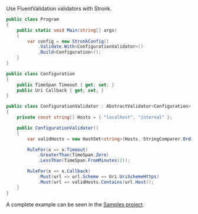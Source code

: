 Use FluentValidation validators with Stronk.

```csharp
public class Program
{
    public static void Main(string[] args)
    {
        var config = new StronkConfig()
            .Validate.With<ConfigurationValidator>()
            .Build<Configuration>();
    }
}

public class Configuration
{
    public TimeSpan Timeout { get; set; }
    public Uri Callback { get; set; }
}

public class ConfigurationValidator : AbstractValidator<Configuration>
{
    private const string[] Hosts = { "localhost", "internal" };

    public ConfigurationValidator()
    {
        var validHosts = new HashSet<string>(Hosts, StringComparer.OrdinalIgnoreCase);

        RuleFor(x => x.Timeout)
            .GreaterThan(TimeSpan.Zero)
            .LessThan(TimeSpan.FromMinutes(2));

        RuleFor(x => x.Callback)
            .Must(url => url.Scheme == Uri.UriSchemeHttps)
            .Must(url => validHosts.Contains(url.Host));
    }
}
```

A complete example can be seen in the [Samples project](https://github.com/Pondidum/Stronk/tree/master/src/Samples/ValidateWithFluentValidation).
